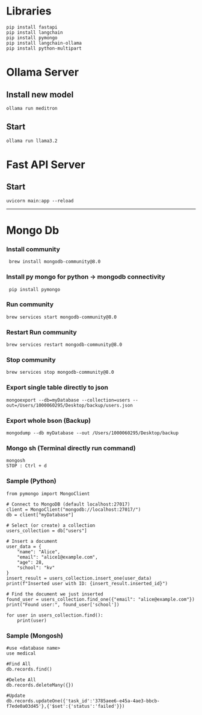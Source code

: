 # Libraries
```commandline
pip install fastapi
pip install langchain
pip install pymongo
pip install langchain-ollama
pip install python-multipart
```
# Ollama Server
## Install new model
```
ollama run meditron
```

## Start 
```
ollama run llama3.2 
```

# Fast API Server
## Start 
```
uvicorn main:app --reload  
```
---
# Mongo Db
### Install community
```
 brew install mongodb-community@8.0  
 ```

### Install py mongo for python -> mongodb connectivity
```
 pip install pymongo  
 ```

### Run community
```
brew services start mongodb-community@8.0        
```

### Restart Run community
```
brew services restart mongodb-community@8.0        
```
 
### Stop community
```
brew services stop mongodb-community@8.0
```

### Export single table directly to json
```
mongoexport --db=myDatabase --collection=users --out=/Users/1000060295/Desktop/backup/users.json
```

### Export whole bson (Backup)
```
mongodump --db myDatabase --out /Users/1000060295/Desktop/backup
```

### Mongo sh (Terminal directly run command)
```
mongosh   
STOP : Ctrl + d   
```

### Sample (Python)
```
from pymongo import MongoClient

# Connect to MongoDB (default localhost:27017)
client = MongoClient("mongodb://localhost:27017/")
db = client["myDatabase"]

# Select (or create) a collection
users_collection = db["users"]

# Insert a document
user_data = {
    "name": "Alice",
    "email": "alice1@example.com",
    "age": 28,
    "school": "kv"
}
insert_result = users_collection.insert_one(user_data)
print(f"Inserted user with ID: {insert_result.inserted_id}")

# Find the document we just inserted
found_user = users_collection.find_one({"email": "alice@example.com"})
print("Found user:", found_user['school'])

for user in users_collection.find():
    print(user)
```

### Sample (Mongosh)
```
#use <database name>
use medical

#Find All
db.records.find()

#Delete All
db.records.deleteMany({})

#Update
db.records.updateOne({'task_id':'3785aee6-e45a-4ae3-bbcb-f7ede0a03d45'},{'$set':{'status':'failed'}}) 
```


